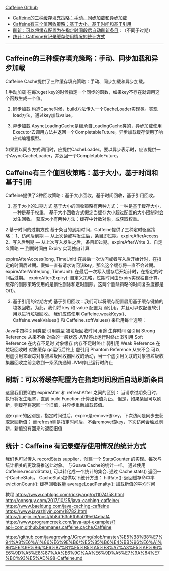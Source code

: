 [Caffeine Github](https://github.com/ben-manes/caffeine)

- [Caffeine的三种缓存填充策略：手动、同步加载和异步加载](#Caffeine的三种缓存填充策略：手动、同步加载和异步加载)
- [Caffeine有三个值回收策略：基于大小，基于时间和基于引用](#Caffeine有三个值回收策略：基于大小，基于时间和基于引用)
- [刷新：可以将缓存配置为在指定时间段后自动刷新条目](#刷新：可以将缓存配置为在指定时间段后自动刷新条目) : （不同于过期）  
- [统计：Caffeine有记录缓存使用情况的统计方式](#统计：Caffeine有记录缓存使用情况的统计方式)


---------------------------------------------------------------------------------------------------------------------
## Caffeine的三种缓存填充策略：手动、同步加载和异步加载

Caffeine Cache提供了三种缓存填充策略：手动、同步加载和异步加载。

1.手动加载
在每次get key的时候指定一个同步的函数，如果key不存在就调用这个函数生成一个值。

2. 同步加载
构造Cache时候，build方法传入一个CacheLoader实现类。实现load方法，通过key加载value。

3. 异步加载
AsyncLoadingCache是继承自LoadingCache类的，异步加载使用Executor去调用方法并返回一个CompletableFuture。异步加载缓存使用了响应式编程模型。

如果要以同步方式调用时，应提供CacheLoader。要以异步表示时，应该提供一个AsyncCacheLoader，并返回一个CompletableFuture。



## Caffeine有三个值回收策略：基于大小，基于时间和基于引用

Caffeine提供了3种回收策略：基于大小回收，基于时间回收，基于引用回收。


1. 基于大小的过期方式
基于大小的回收策略有两种方式：一种是基于缓存大小，一种是基于权重。
基于大小回收方式假定当缓存大小超过配置的大小限制时会发生回收。 获取大小有两种方法：缓存中计数对象，或获取权重。

2.基于时间的过期方式
基于条目的到期时间，Caffeine提供了三种定时驱逐策略：
1、访问后到期 — 从上次读或写发生后，条目即过期。expireAfterAccess
2、写入后到期 — 从上次写入发生之后，条目即过期。expireAfterWrite
3、自定义策略 — 到期时间由 Expiry 实现独自计算

expireAfterAccess(long, TimeUnit):在最后一次访问或者写入后开始计时，在指定的时间后过期。假如一直有请求访问该key，那么这个缓存将一直不会过期。
expireAfterWrite(long, TimeUnit): 在最后一次写入缓存后开始计时，在指定的时间后过期。
expireAfter(Expiry): 自定义策略，过期时间由Expiry实现独自计算。
缓存的删除策略使用的是惰性删除和定时删除。这两个删除策略的时间复杂度都是O(1)。


3. 基于引用的过期方式
基于引用回收：我们可以将缓存配置启用基于缓存键值的垃圾回收。为此，我们将 key 和 value 配置为 弱引用，并且可以仅配置软引用以进行垃圾回收。
我们应该使用 Caffeine.weakKeys()、Caffeine.weakValues() 和 Caffeine.softValues() 来启用每个选项：


Java中四种引用类型
引用类型	被垃圾回收时间	用途	生存时间
强引用 Strong Reference	从来不会	对象的一般状态	JVM停止运行时终止
软引用 Soft Reference	在内存不足时	对象缓存	内存不足时终止
弱引用 Weak Reference	在垃圾回收时	对象缓存	gc运行后终止
虚引用 Phantom Reference	从来不会	可以用虚引用来跟踪对象被垃圾回收器回收的活动，当一个虚引用关联的对象被垃圾收集器回收之前会收到一条系统通知	JVM停止运行时终止



## 刷新：可以将缓存配置为在指定时间段后自动刷新条目
  这里我们要明白 expireAfter 和 refreshAfter 之间的区别：
  当请求过期条目时，执行将发生阻塞，直到 build Function 计算出新值为止。
  但是，如果条目可以刷新，则缓存将返回一个旧值，并异步重新加载该值。
  
  跟expire的区别是，指定时间过后，expire是remove该key，下次访问是同步去获取返回新值；
  而refresh则是指定时间后，不会remove该key，下次访问会触发刷新，新值没有回来时返回旧值




## 统计：Caffeine 有记录缓存使用情况的统计方式

 我们也可以传入 recordStats supplier，创建一个 StatsCounter 的实现。每次与统计相关的更改将推送此对象。
 与Guava Cache的统计一样。
 通过使用Caffeine.recordStats(), 可以转化成一个统计的集合. 通过 Cache.stats() 返回一个CacheStats。
 CacheStats提供以下统计方法：
     hitRate(): 返回缓存命中率
     evictionCount(): 缓存回收数量
     averageLoadPenalty(): 加载新值的平均时间



教程
https://www.cnblogs.com/rickiyang/p/11074158.html
http://oopsguy.com/2017/10/25/java-caching-caffeine/
https://www.baeldung.com/java-caching-caffeine
https://www.javazhiyin.com/18782.html
https://juejin.im/post/5b8df63c6fb9a019e04ebaf4
https://www.programcreek.com/java-api-examples/?api=com.github.benmanes.caffeine.cache.Caffeine


https://github.com/javagrowing/JGrowing/blob/master/%E5%B8%B8%E7%94%A8%E6%A1%86%E6%9E%B6/%E5%85%B6%E4%BB%96%E6%A1%86%E6%9E%B6/%E6%B7%B1%E5%85%A5%E8%A7%A3%E5%AF%86%E6%9D%A5%E8%87%AA%E6%9C%AA%E6%9D%A5%E7%9A%84%E7%BC%93%E5%AD%98-Caffeine.md


---------------------------------------------------------------------------------------------------------------------




